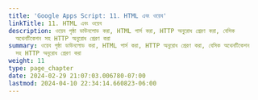 ```yaml
---
title: 'Google Apps Script: 11. HTML এবং ওয়েব'
linkTitle: 11. HTML এবং ওয়েব
description: ওয়েব পৃষ্ঠা ডাউনলোড করা, HTML পার্স করা, HTTP অনুরোধ প্রেরণ করা, বেসিক
  অথেনটিকেশন সহ HTTP অনুরোধ প্রেরণ করা
summary: ওয়েব পৃষ্ঠা ডাউনলোড করা, HTML পার্স করা, HTTP অনুরোধ প্রেরণ করা, বেসিক অথেনটিকেশন
  সহ HTTP অনুরোধ প্রেরণ করা
weight: 11
type: page_chapter
date: 2024-02-29 21:07:03.006780-07:00
lastmod: 2024-04-10 22:34:14.660823-06:00
---
```

